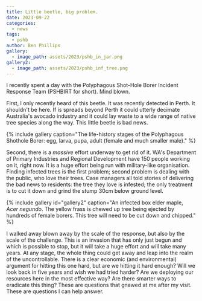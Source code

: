 ```yaml
---
title: Little beetle, big problem.
date: 2023-09-22
categories:
  - news
tags:
  - pshb
author: Ben Phillips
gallery:
  - image_path: assets/2023/pshb_in_jar.png
gallery2:
  - image_path: assets/2023/pshb_inf_tree.png
---
```


I recently spent a day with the Polyphagous Shot-Hole Borer Incident Response Team (PSHBIRT for short).  Mind blown.

First, I only recently heard of this beetle.  It was recently detected in Perth.  It shouldn't be here.  If is spreads beyond Perth it could utterly decimate Australia's avocado industry and it could lay waste to a wide range of native tree species along the way.  This little beetle is bad news.

{% include gallery caption="The life-history stages of the Polyphagous Shothole Borer: egg, larva, pupa, adult (female and much smaller male)." %}

Second, there is a _massive_ effort underway to get rid of it.  WA's Department of Primary Industries and Regional Development have 150 people working on it, right now.  It is a huge effort being run with military-like organisation.  Finding infected trees is the first problem; second problem is dealing with the public, who love their trees.  Case managers all told stories of delivering the bad news to residents: the tree they love is infested; the only treatment is to cut it down and grind the stump 30cm below ground level.

{% include gallery id="gallery2" caption="An infected box elder maple, _Acer negundo_. The yellow frass is chewed up tree being ejected by hundreds of female borers. This tree will need to be cut down and chipped." %}

I walked away blown away by the scale of the response, but also by the scale of the challenge.  This is an invasion that has only just begun and which is possible to stop, but it will take a huge effort and will take many years.  At any stage, the whole thing could get away and leap into the realm of the uncontrollable. There is a clear economic (and environmental) argument for hitting this one hard, but are we hitting it hard enough?  Will we look back in five years and wish we had tried harder?  Are we deploying our resources here in the most effective way?  Are there smarter ways to eradicate this thing?  These are questions that gnawed at me after my visit.  These are questions I can help answer.


